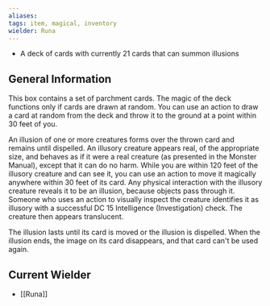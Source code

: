 ```yaml
---
aliases: 
tags: item, magical, inventory
wielder: Runa
---
```


- A deck of cards with currently 21 cards that can summon illusions

## General Information
This box contains a set of parchment cards. The magic of the deck functions only if cards are drawn at random. You can use an action to draw a card at random from the deck and throw it to the ground at a point within 30 feet of you.  
  
An illusion of one or more creatures forms over the thrown card and remains until dispelled. An illusory creature appears real, of the appropriate size, and behaves as if it were a real creature (as presented in the Monster Manual), except that it can do no harm. While you are within 120 feet of the illusory creature and can see it, you can use an action to move it magically anywhere within 30 feet of its card. Any physical interaction with the illusory creature reveals it to be an illusion, because objects pass through it. Someone who uses an action to visually inspect the creature identifies it as illusory with a successful DC 15 Intelligence (Investigation) check. The creature then appears translucent.  
  
The illusion lasts until its card is moved or the illusion is dispelled. When the illusion ends, the image on its card disappears, and that card can't be used again.

## Current Wielder
- [[Runa]]

